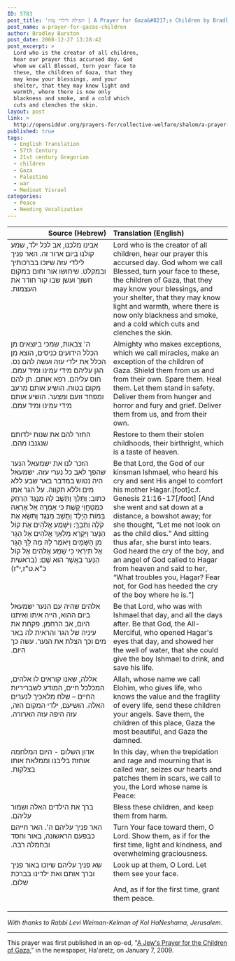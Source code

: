 ```yaml
---
ID: 5783
post_title: 'תפילה לילדי עזה | A Prayer for Gaza&#8217;s Children by Bradley Burston (2008)'
post_name: a-prayer-for-gazas-children
author: Bradley Burston
post_date: 2008-12-27 13:28:42
post_excerpt: >
  Lord who is the creator of all children,
  hear our prayer this accursed day. God
  whom we call Blessed, turn your face to
  these, the children of Gaza, that they
  may know your blessings, and your
  shelter, that they may know light and
  warmth, where there is now only
  blackness and smoke, and a cold which
  cuts and clenches the skin.
layout: post
link: >
  http://opensiddur.org/prayers-for/collective-welfare/shalom/a-prayer-for-gazas-children/
published: true
tags:
  - English Translation
  - 57th Century
  - 21st century Gregorian
  - children
  - Gaza
  - Palestine
  - war
  - Medinat Yisrael
categories:
  - Peace
  - Needing Vocalization
---
```

<table style="margin-left: auto;margin-right: auto;" class="draggable">
<thead><tr><th id="x" style="text-align: right;">Source (Hebrew)</th><th style="text-align: left;">Translation (English)</th></tr></thead>
<tbody>
<tr>
<td style="vertical-align:top;" width="46%">
<div class="liturgy"><span lang="he">
אבינו מלכנו, אב לכל ילד, שמע קולנו ביום ארור זה.‏
האר פניך לילדי עזה שיזכו בברכותיך ובמקלט. שיחושו אור וחום במקום חשוך ועשן שבו קור חודר את העצמות.‏
</span></div></td>
 
<td style="vertical-align:top;" width="53%"><div class="english">
Lord who is the creator of all children, hear our prayer this accursed day. God whom we call Blessed, turn your face to these, the children of Gaza, that they may know your blessings, and your shelter, that they may know light and warmth, where there is now only blackness and smoke, and a cold which cuts and clenches the skin. 
	</div></td></tr>
<tr><td style="vertical-align:top;" width="46%"><div class="liturgy"><span lang="he">
ה' צבאות, שמכי ביוצאים מן הכלל הידועים כניסים, הוצא מן הכלל את ילדי עזה ועשה להם נס. הגן עליהם מידי עמינו ומיד עמם. חוס עליהם.  רפא אותם. תן להם מקום בטוח. הושיע אותם מרעב ומפחד וזעם ומצער. הושיע אותם מידי עמינו ומיד עמם.‏
</span></div></td>
 
<td style="vertical-align:top;" width="53%"><div class="english">
Almighty who makes exceptions, which we call miracles, make an exception of the children of Gaza. Shield them from us and from their own. Spare them. Heal them. Let them stand in safety. Deliver them from hunger and horror and fury and grief. Deliver them from us, and from their own. 
	</div></td></tr>
<tr><td style="vertical-align:top;" width="46%"><div class="liturgy"><span lang="he">
החזר להם את שנות ילדותם שנגנבו מהם.‏
</span></div></td>
 
<td style="vertical-align:top;" width="53%"><div class="english">
Restore to them their stolen childhoods, their birthright, which is a taste of heaven. 
	</div></td></tr>
<tr><td style="vertical-align:top;" width="46%"><div class="liturgy"><span lang="he">
הזכר לנו את ישמעאל הנער שהפך לאב כל נערי עזה. ישמעאל היה נטוש במדבר באר שבע ללא מים וללא תקווה. על הגר אמו כתוב:‏
 וַתֵּלֶךְ וַתֵּשֶׁב לָהּ מִנֶּגֶד הַרְחֵק כִּמְטַחֲוֵי קֶשֶׁת כִּי אָמְרָה אַל אֶרְאֶה בְּמוֹת הַיָּלֶד וַתֵּשֶׁב מִנֶּגֶד וַתִּשָּׂא אֶת קֹלָהּ וַתֵּבְךְּ:  וַיִּשְׁמַע אֱלֹהִים אֶת קוֹל הַנַּעַר וַיִּקְרָא מַלְאַךְ אֱלֹהִים אֶל הָגָר מִן הַשָּׁמַיִם וַיֹּאמֶר לָהּ מַה לָּךְ הָגָר אַל תִּירְאִי כִּי שָׁמַע אֱלֹהִים אֶל קוֹל הַנַּעַר בַּאֲשֶׁר הוּא שָׁם: (בראשית כ"א.ט"ז,י"ז)‏
</span></div></td>
 
<td style="vertical-align:top;" width="53%"><div class="english">
Be that Lord, the God of our kinsman Ishmael, who heard his cry and sent His angel to comfort his mother Hagar.[foot]c.f. Genesis 21:16-17[/foot]
[And she went and sat down at a distance, a bowshot away; for she thought, “Let me not look on as the child dies.” And sitting thus afar, she burst into tears. God heard the cry of the boy, and an angel of God called to Hagar from heaven and said to her, “What troubles you, Hagar? Fear not, for God has heeded the cry of the boy where he is."]
	</div></td></tr>
<tr><td style="vertical-align:top;" width="46%"><div class="liturgy"><span lang="he">
אלהים שהיה עם הנער ישמעאל ביום ההוא, הייה איתו ואיתנו היום, אב הרחמן. פקחת את עיניה של הגר והראית לה באר מים וכך הצלת את הנער. עשה כך היום.‏
</span></div></td>
 
<td style="vertical-align:top;" width="53%"><div class="english">
Be that Lord, who was with Ishmael that day, and all the days after. Be that God, the All-Merciful, who opened Hagar's eyes that day, and showed her the well of water, that she could give the boy Ishmael to drink, and save his life.
	</div></td></tr>
<tr><td style="vertical-align:top;" width="46%"><div class="liturgy"><span lang="he">
אללה, שאנו קוראים לו אלהים, המכלכל  חיים, המודע לשבריריות החיים – שלח מלאכיך לנערים האלה. הושיעם, ילדי המקום הזה, עזה היפה עזה הארורה.‏
</span></div></td>
 
<td style="vertical-align:top;" width="53%"><div class="english">
Allah, whose name we call Elohim, who gives life, who knows the value and the fragility of every life, send these children your angels. Save them, the children of this place, Gaza the most beautiful, and Gaza the damned. 
	</div></td></tr>
<tr><td style="vertical-align:top;" width="46%"><div class="liturgy"><span lang="he">
אדון השלום - היום המלחמה אוחזת בליבנו וממלאת אותו בצלקות.‏
</span></div></td>
 
<td style="vertical-align:top;" width="53%"><div class="english">
In this day, when the trepidation and rage and mourning that is called war, seizes our hearts and patches them in scars, we call to you, the Lord whose name is Peace: 
	</div></td></tr>
<tr><td style="vertical-align:top;" width="46%"><div class="liturgy"><span lang="he">
ברך את הילדים האלה ושמור עליהם.‏
</span></div></td>
 
<td style="vertical-align:top;" width="53%"><div class="english">
Bless these children, and keep them from harm. 
	</div></td></tr>
<tr><td style="vertical-align:top;" width="46%"><div class="liturgy"><span lang="he">
האר פניך עליהם ה'. האר חייהם כבפעם הראשונה, באור וחסד ובחמלה רבה.‏
</span></div></td>
 
<td style="vertical-align:top;" width="53%"><div class="english">
Turn Your face toward them, O Lord. Show them, as if for the first time, light and kindness, and overwhelming graciousness. 
	</div></td></tr>
<tr><td style="vertical-align:top;" width="46%"><div class="liturgy"><span lang="he">
שא פניך עליהם שיזכו באור פניך וברך אותם ואת ילדינו בברכת שלום.‏
</span></div></td>
 
<td style="vertical-align:top;" width="53%"><div class="english">
Look up at them, O Lord. Let them see your face. 

And, as if for the first time, grant them peace.
	</div></td></tr>
</tbody>
</tbody></tbody></tbody></table>

<em>With thanks to Rabbi Levi Weiman-Kelman of Kol HaNeshama, Jerusalem.</em> 

<hr />
This prayer was first published in an op-ed, "<a href="http://www.haaretz.com/news/a-jew-s-prayer-for-the-children-of-gaza-1.267635">A Jew's Prayer for the Children of Gaza</a>," in the newspaper, Ha'aretz, on January 7, 2009.